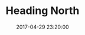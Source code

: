 ---
layout: picture
title:  "Heading North"
date:   2017-04-29 23:20:00
categories: picture
ref: "IMG_8976"
location: "Barrenjoey Head Lighthouse"
dateTaken: "29/04/2017"
camera: "f/22 1/60 17mm ISO100"
hidden: true
---